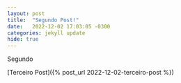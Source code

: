 ```yaml
---
layout: post
title:  "Segundo Post!"
date:   2022-12-02 17:03:05 -0300
categories: jekyll update
hide: true
---
```

Segundo


[Terceiro Post]({% post_url 2022-12-02-terceiro-post %})